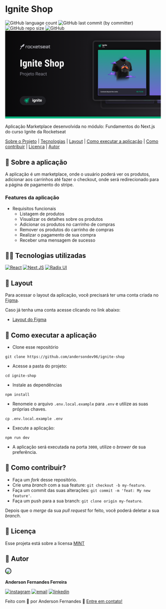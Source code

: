 # Ignite Shop
![GitHub language count](https://img.shields.io/github/languages/count/andersondev96/ignite-shop?color=blue)
![GitHub last commit (by committer)](https://img.shields.io/github/last-commit/andersondev96/ignite-shop?color=blue)
![GitHub repo size](https://img.shields.io/github/repo-size/andersondev96/ignite-shop?color=blue)
![GitHub](https://img.shields.io/github/license/andersondev96/ignite-shop?color=blue)
![Cover](cover.png)

Aplicação Marketplace desenvolvida no módulo: Fundamentos do Next.js do curso Ignite da Rocketseat

 [Sobre o Projeto](#-sobre-a-aplicação) | [Tecnologias](#-tecnologias-utilizadas) | [Layout](#-layout) | [Como executar a aplicação](#-como-executar-a-aplicação) |
 [Como contribuir](#-como-contribuir) | [Licença](#-licença) | [Autor](#-autor)

## 📄 Sobre a aplicação
A aplicação é um marketplace, onde o usuário poderá ver os produtos, adicionar aos carrinhos até fazer o checkout, onde será redirecionado para a página de pagamento do stripe.

### Features da aplicação
- Requisitos funcionais
	- Listagem de produtos
	- Visualizar os detalhes sobre os produtos
	- Adicionar os produtos no carrinho de compras
	- Remover os produtos do carrinho de compras
	- Realizar o pagamento de sua compra
	- Receber uma mensagem de sucesso


## 🧑‍💻 Tecnologias utilizadas
 [![React](https://img.shields.io/badge/react-%2320232a.svg?style=for-the-badge&logo=react&logoColor=%2361DAFB)](https://react.dev/)
 [![Next JS](https://img.shields.io/badge/Next-black?style=for-the-badge&logo=next.js&logoColor=white)](https://react.dev/)
 [![Radix UI](https://img.shields.io/badge/radix%20ui-161618.svg?style=for-the-badge&logo=radix-ui&logoColor=white)]((https://www.radix-ui.com/))

## 🎨 Layout
Para acessar o layout da aplicação, você precisará ter uma conta criada no [Figma](https://www.figma.com). 

Caso já tenha uma conta acesse clicando no link abaixo:

- [Layout do Figma](https://www.figma.com/file/FxlDRKOmznBbTH8DsTgnZU/Ignite-Shop-2.0/duplicate)

## 🚀 Como executar a aplicação
- Clone esse repositório
```
git clone https://github.com/andersondev96/ignite-shop
```
- Acesse a pasta do projeto:
```
cd ignite-shop
```
- Instale as dependências
```
npm install
```
- Renomeie o arquivo `.env.local.example` para `.env` e utilize as suas próprias chaves.
```
cp .env.local.example .env
```
- Execute a aplicação:
```
npm run dev
```
- A aplicação será executada na porta `3000`, utilize o *brower* de sua preferência.

## 🤝 Como contribuir?
- Faça um *fork* desse repositório.
- Crie uma *branch* com a sua feature: `git checkout -b my-feature`.
- Faça um commit das suas alterações: `git commit -m 'feat: My new feature'`.
- Faça um push para a sua branch: `git clone origin my-feature`.

Depois que o *merge* da sua *pull request* for feito, você poderá deletar a sua *branch*.

## 📝 Licença
Esse projeta está sobre a licensa [MINT](MIT)

## 👥 Autor

<img src="https://avatars.githubusercontent.com/u/49786548?v=4" width="64" style="border: 2px solid; border-radius: 50px" />

**Anderson Fernandes Ferreira**

[![instagram](https://img.shields.io/badge/-Instagram-%23E4405F?style=for-the-badge&logo=instagram&logoColor=white)](https://instagram.com/anderson_ff13)
[![email](https://img.shields.io/badge/-Gmail-%23333?style=for-the-badge&logo=gmail&logoColor=white)](mailto:andersonfferreira96@gmail.com.br)
[![linkedin](https://img.shields.io/badge/-LinkedIn-%230077B5?style=for-the-badge&logo=linkedin&logoColor=white)](https://www.linkedin.com/in/anderson-fernandes96/)

Feito com 💚 por Anderson Fernandes 👋 [Entre em contato!](https://www.linkedin.com/in/anderson-fernandes96/)
